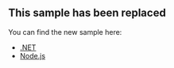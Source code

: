 ## This sample has been replaced

You can find the new sample here:

- [.NET](https://github.com/microsoft/BotBuilder-Samples/tree/master/samples/csharp_dotnetcore/70.qnamaker-multiturn-sample)
- [Node.js](https://github.com/microsoft/BotBuilder-Samples/tree/master/samples/javascript_nodejs/70.qnamaker-multiturn-sample)
